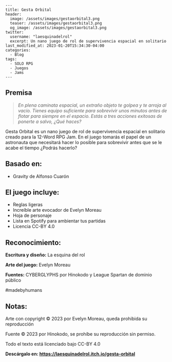 ```
---
title: Gesta Orbital
header:
  image: /assets/images/gestaorbital3.png
  teaser: /assets/images/gestaorbital3.png
  og_image: /assets/images/gestaorbital3.png
twitter:
  username: "laesquinadelrol"
  excerpt: Un nano juego de rol de supervivencia espacial en solitario
last_modified_at: 2023-01-20T15:34:30-04:00
categories:
  - Blog
tags:
  - SOLO RPG
  - Juegos
  - Jams
---

```

## **Premisa**

>  *En plena caminata espacial, un extraño objeto te golpea y te arroja al vacío. Tienes equipo suficiente para sobrevivir unos minutos antes de flotar para siempre en el espacio. Estás a tres acciones exitosas de ponerte a salvo, ¿Qué haces?*

Gesta Orbital es un nano juego de rol de supervivencia espacial en solitario creado para la 12-Word RPG Jam. En el juego tomarás el papel de un astronauta que necesitará hacer lo posible para sobrevivir antes que se le acabe el tiempo ¿Podrás hacerlo?

## **Basado en:** 

- Gravity de Alfonso Cuarón

## **El juego incluye:**

- Reglas ligeras
- Increíble arte evocador de Evelyn Moreau
- Hoja de personaje
- Lista en Spotify para ambientar tus partidas
- Licencia CC-BY 4.0

## **Reconocimiento:**

**Escritura y diseño:** La esquina del rol

**Arte del juego:** Evelyn Moreau

**Fuentes:** CYBERGLYPHS por Hinokodo y League Spartan de dominio público

\#madebyhumans

## **Notas:** 

Arte con copyright © 2023 por Evelyn Moreau, queda prohibida su reproducción

 Fuente © 2023 por Hinokodo, se prohíbe su reproducción sin permiso. 

Todo el texto está licenciado bajo CC-BY 4.0

**Descárgalo en: https://laesquinadelrol.itch.io/gesta-orbital**